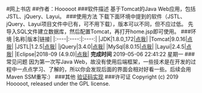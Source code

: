 #网上书店
##作者：Hooooot
###软件描述
基于Tomcat的Java Web应用，包括JSTL、jQuery、Layui。
###使用方法
下载下面环境中提到的软件（JSTL、jQuery、Layui项目文件中已有，可不用下载），版本可以不同，但不应过低。
先导入SQL文件建立数据库，然后配置Tomcat，再打开home.jsp即可使用。
###环境
|名称|版本|链接|
|:----|:----:|:----:|
|JDK|1.8.0_172|[点我](https://www.oracle.com/technetwork/java/javase/downloads/jdk8-downloads-2133151.html "点我")|
|Tomcat|9.0.16|[点我](https://tomcat.apache.org/download-90.cgi "点我")|
|JSTL|1.2.5|[点我](http://tomcat.apache.org/download-taglibs.cgi "点我")|
|jQuery|3.4.0|[点我](https://jquery.com/download/ "点我")|
|MySql|8.0.15|[点我](https://dev.mysql.com/downloads/windows/installer/ "点我")|
|Layui|2.4.5|[点我](https://www.layui.com/ "点我")|
|Eclipse|2018-09 (4.9.0)|[点我](https://www.eclipse.org/downloads/download.php?file=/oomph/epp/2019-03/R/eclipse-inst-win64.exe "点我")|
**完成时间**
2019-05-06 22:41:22 星期一
###常见问题
因为第一次写Java Web，故没有使用后端框架，一些技术是在开发的过程中一点点学习、了解的，所以你会发现后面的界面会相对好看一些。后续会用Maven SSM重写:）
###其他
[验证码实现](https://github.com/ace0109/verifyCode "验证码实现")
###许可证
Copyright (c) 2019 Hooooot, released under the GPL license.
